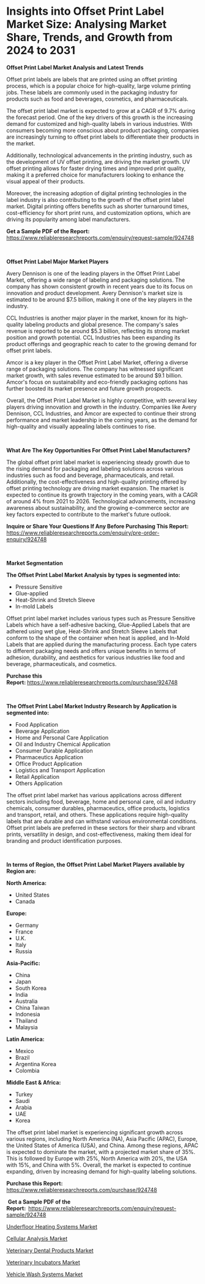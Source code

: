 <p><h1>Insights into Offset Print Label Market Size: Analysing Market Share, Trends, and Growth from 2024 to 2031</h1></p><p><strong>Offset Print Label Market Analysis and Latest Trends</strong></p>
<p><p>Offset print labels are labels that are printed using an offset printing process, which is a popular choice for high-quality, large volume printing jobs. These labels are commonly used in the packaging industry for products such as food and beverages, cosmetics, and pharmaceuticals.</p><p>The offset print label market is expected to grow at a CAGR of 9.7% during the forecast period. One of the key drivers of this growth is the increasing demand for customized and high-quality labels in various industries. With consumers becoming more conscious about product packaging, companies are increasingly turning to offset print labels to differentiate their products in the market.</p><p>Additionally, technological advancements in the printing industry, such as the development of UV offset printing, are driving the market growth. UV offset printing allows for faster drying times and improved print quality, making it a preferred choice for manufacturers looking to enhance the visual appeal of their products.</p><p>Moreover, the increasing adoption of digital printing technologies in the label industry is also contributing to the growth of the offset print label market. Digital printing offers benefits such as shorter turnaround times, cost-efficiency for short print runs, and customization options, which are driving its popularity among label manufacturers.</p></p>
<p><strong>Get a Sample PDF of the Report:&nbsp;</strong> <a href="https://www.reliableresearchreports.com/enquiry/request-sample/924748">https://www.reliableresearchreports.com/enquiry/request-sample/924748</a></p>
<p>&nbsp;</p>
<p><strong>Offset Print Label Major Market Players</strong></p>
<p><p>Avery Dennison is one of the leading players in the Offset Print Label Market, offering a wide range of labeling and packaging solutions. The company has shown consistent growth in recent years due to its focus on innovation and product development. Avery Dennison's market size is estimated to be around $7.5 billion, making it one of the key players in the industry.</p><p>CCL Industries is another major player in the market, known for its high-quality labeling products and global presence. The company's sales revenue is reported to be around $5.3 billion, reflecting its strong market position and growth potential. CCL Industries has been expanding its product offerings and geographic reach to cater to the growing demand for offset print labels.</p><p>Amcor is a key player in the Offset Print Label Market, offering a diverse range of packaging solutions. The company has witnessed significant market growth, with sales revenue estimated to be around $9.1 billion. Amcor's focus on sustainability and eco-friendly packaging options has further boosted its market presence and future growth prospects.</p><p>Overall, the Offset Print Label Market is highly competitive, with several key players driving innovation and growth in the industry. Companies like Avery Dennison, CCL Industries, and Amcor are expected to continue their strong performance and market leadership in the coming years, as the demand for high-quality and visually appealing labels continues to rise.</p></p>
<p>&nbsp;</p>
<p><strong>What Are The Key Opportunities For Offset Print Label Manufacturers?</strong></p>
<p><p>The global offset print label market is experiencing steady growth due to the rising demand for packaging and labeling solutions across various industries such as food and beverage, pharmaceuticals, and retail. Additionally, the cost-effectiveness and high-quality printing offered by offset printing technology are driving market expansion. The market is expected to continue its growth trajectory in the coming years, with a CAGR of around 4% from 2021 to 2026. Technological advancements, increasing awareness about sustainability, and the growing e-commerce sector are key factors expected to contribute to the market's future outlook.</p></p>
<p><strong>Inquire or Share Your Questions If Any Before Purchasing This Report:</strong> <a href="https://www.reliableresearchreports.com/enquiry/pre-order-enquiry/924748">https://www.reliableresearchreports.com/enquiry/pre-order-enquiry/924748</a></p>
<p>&nbsp;</p>
<p><strong>Market Segmentation</strong></p>
<p><strong>The Offset Print Label Market Analysis by types is segmented into:</strong></p>
<p><ul><li>Pressure Sensitive</li><li>Glue-applied</li><li>Heat-Shrink and Stretch Sleeve</li><li>In-mold Labels</li></ul></p>
<p><p>Offset print label market includes various types such as Pressure Sensitive Labels which have a self-adhesive backing, Glue-Applied Labels that are adhered using wet glue, Heat-Shrink and Stretch Sleeve Labels that conform to the shape of the container when heat is applied, and In-Mold Labels that are applied during the manufacturing process. Each type caters to different packaging needs and offers unique benefits in terms of adhesion, durability, and aesthetics for various industries like food and beverage, pharmaceuticals, and cosmetics.</p></p>
<p><strong>Purchase this Report:&nbsp;</strong><a href="https://www.reliableresearchreports.com/purchase/924748">https://www.reliableresearchreports.com/purchase/924748</a></p>
<p>&nbsp;</p>
<p><strong>The Offset Print Label Market Industry Research by Application is segmented into:</strong></p>
<p><ul><li>Food Application</li><li>Beverage Application</li><li>Home and Personal Care Application</li><li>Oil and Industry Chemical Application</li><li>Consumer Durable Application</li><li>Pharmaceutics Application</li><li>Office Product Application</li><li>Logistics and Transport Application</li><li>Retail Application</li><li>Others Application</li></ul></p>
<p><p>The offset print label market has various applications across different sectors including food, beverage, home and personal care, oil and industry chemicals, consumer durables, pharmaceutics, office products, logistics and transport, retail, and others. These applications require high-quality labels that are durable and can withstand various environmental conditions. Offset print labels are preferred in these sectors for their sharp and vibrant prints, versatility in design, and cost-effectiveness, making them ideal for branding and product identification purposes.</p></p>
<p>&nbsp;</p>
<p><strong>In terms of Region, the Offset Print Label Market Players available by Region are:</strong></p>
<p>
    <p> <strong> North America: </strong>
        <ul>
            <li>United States</li>
            <li>Canada</li>
        </ul>
        </p> 
    <p> <strong> Europe: </strong>
        <ul>
            <li>Germany</li>
            <li>France</li>
            <li>U.K.</li>
            <li>Italy</li>
            <li>Russia</li>
        </ul>
        </p> 
    <p> <strong> Asia-Pacific: </strong>
        <ul>
            <li>China</li>
            <li>Japan</li>
            <li>South Korea</li>
            <li>India</li>
            <li>Australia</li>
            <li>China Taiwan</li>
            <li>Indonesia</li>
            <li>Thailand</li>
            <li>Malaysia</li>
        </ul>
        </p> 
    <p> <strong> Latin America: </strong>
        <ul>
            <li>Mexico</li>
            <li>Brazil</li>
            <li>Argentina Korea</li>
            <li>Colombia</li>
        </ul>
        </p> 
    <p> <strong> Middle East & Africa: </strong>
        <ul>
            <li>Turkey</li>
            <li>Saudi</li>
            <li>Arabia</li>
            <li>UAE</li>
            <li>Korea</li>
        </ul>
    </p>
    </p>
<p><p>The offset print label market is experiencing significant growth across various regions, including North America (NA), Asia Pacific (APAC), Europe, the United States of America (USA), and China. Among these regions, APAC is expected to dominate the market, with a projected market share of 35%. This is followed by Europe with 25%, North America with 20%, the USA with 15%, and China with 5%. Overall, the market is expected to continue expanding, driven by increasing demand for high-quality labeling solutions.</p></p>
<p><strong>Purchase this Report: </strong><a href="https://www.reliableresearchreports.com/purchase/924748">https://www.reliableresearchreports.com/purchase/924748</a></p>
<p>&nbsp;<strong>Get a Sample PDF of the Report:&nbsp;&nbsp;</strong><a href="https://www.reliableresearchreports.com/enquiry/request-sample/924748">https://www.reliableresearchreports.com/enquiry/request-sample/924748</a></p>
<p><strong></strong></p>
<p><p><a href="https://medium.com/p/172dc63e9c3b/edit">Underfloor Heating Systems Market</a></p><p><a href="https://medium.com/p/35b85ed20d3e/edit">Cellular Analysis Market</a></p><p><a href="https://medium.com/p/0a056226a7e7/edit">Veterinary Dental Products Market</a></p><p><a href="https://medium.com/p/091ffe22865f/edit">Veterinary Incubators Market</a></p><p><a href="https://medium.com/p/707f3f819a03/edit">Vehicle Wash Systems Market</a></p></p>